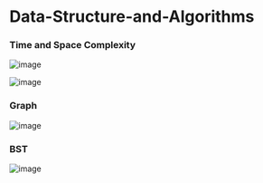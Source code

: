 # Data-Structure-and-Algorithms

### Time and Space Complexity
![image](https://user-images.githubusercontent.com/82946769/136149681-148b42f7-484c-4d7c-8115-e94311d71960.png)

![image](https://user-images.githubusercontent.com/82946769/137112752-5e845c46-db4f-4956-9740-b2d94a817e30.png)



### Graph
![image](https://user-images.githubusercontent.com/82946769/137049684-1f281ca3-5cac-4c18-aad3-85edd3ec1599.png)


### BST
![image](https://user-images.githubusercontent.com/82946769/136950539-23454a0f-ccac-4c0c-a986-3b0ddac75ce3.png)










